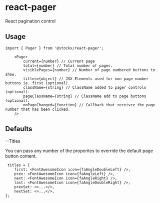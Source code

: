 # react-pager
React pagination control

## Usage
```
import { Pager } from '@stockx/react-pager';
```

```
    <Pager 
        current={number} // Current page
        total={number} // Total number of pages.
        visiblePages={number} // Number of page numbered buttons to show.
        titles={object} // JSX Elements used for non page number buttons ie. first (optional).
        className={string} // ClassName added to pager controls (optional).
        pageClassName={string} // ClassName add to page buttons (optional).
        onPageChanged={function} // Callback that receivce the page number that has been clicked.
    />
```

## Defaults

--Titles

You can pass any number of the properites to override the default page button content.

```
 titles = {
    first: <FontAwesomeIcon icon={faAngleDoubleLeft} />,
    prev: <FontAwesomeIcon icon={faAngleLeft} />,
    next: <FontAwesomeIcon icon={faAngleRight} />,
    last: <FontAwesomeIcon icon={faAngleDoubleRight} />,
    prevSet: <>...</>,
    nextSet: <>...</>,
};
```